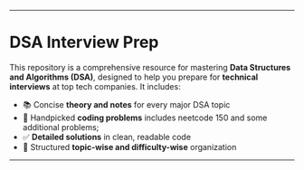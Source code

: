 
---



 # DSA Interview Prep

 This repository is a comprehensive resource for mastering **Data Structures and Algorithms (DSA)**, designed to help you prepare for **technical interviews** at top tech companies. It includes:

 * 📚 Concise **theory and notes** for every major DSA topic
 * 🧠 Handpicked **coding problems** includes neetcode 150 and some additional problems;
 * ✅ **Detailed solutions** in clean, readable code
 * 🔁 Structured **topic-wise and difficulty-wise** organization


---

